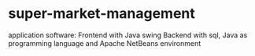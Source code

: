 # super-market-management
application software: Frontend with Java swing Backend with sql, Java as programming language and Apache NetBeans environment
